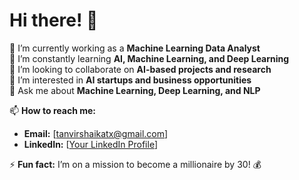 # Hi there! 👋  

🔭 I’m currently working as a **Machine Learning Data Analyst**  
🌱 I’m constantly learning **AI, Machine Learning, and Deep Learning**  
👯 I’m looking to collaborate on **AI-based projects and research**  
🤔 I’m interested in **AI startups and business opportunities**  
💬 Ask me about **Machine Learning, Deep Learning, and NLP**  

📫 **How to reach me:**  
- **Email:** [tanvirshaikatx@gmail.com]  
- **LinkedIn:** [[Your LinkedIn Profile](http://www.linkedin.com/in/tanvir-shaikat)]  

⚡ **Fun fact:** I’m on a mission to become a millionaire by 30! 💰  


